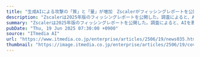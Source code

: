 ```yaml
---
title: "生成AIによる攻撃の「質」と「量」が増加　Zscalerがフィッシングレポートを公開"
description: "Zscalerは2025年版のフィッシングレポートを公開した。調査によると、AIを悪用したフィッシング攻撃の「質」と「量」は拡大傾向にあるという。利用者の油断を突くその悪質な手口が明らかになった。"
summary: "Zscalerは2025年版のフィッシングレポートを公開した。調査によると、AIを悪用したフィッシング攻撃の「質」と「量」は拡大傾向にあるという。利用者の油断を突くその悪質な手口が明らかになった。"
pubDate: "Thu, 19 Jun 2025 07:30:00 +0900"
source: "ITmedia AI"
url: "https://www.itmedia.co.jp/enterprise/articles/2506/19/news035.html"
thumbnail: "https://image.itmedia.co.jp/enterprise/articles/2506/19/cover_news035.jpg"
---
```


